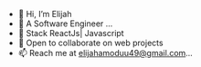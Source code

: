 - 👋 Hi, I’m Elijah 
- 👀 A Software Engineer ...
- 🌱 Stack ReactJs| Javascript
- 💞️ Open to collaborate on web projects
- 📫 Reach me at elijahamoduu49@gmail.com...

<!---
ElijahAmodu/ElijahAmodu is a ✨ special ✨ repository because its `README.md` (this file) appears on your GitHub profile.
You can click the Preview link to take a look at your changes.
--->

